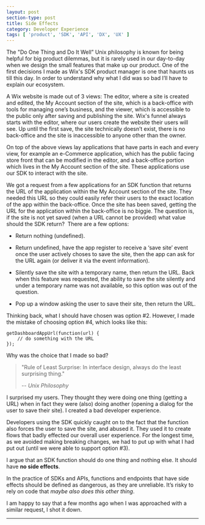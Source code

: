 ```yaml
---
layout: post
section-type: post
title: Side Effects
category: Developer Experience
tags: [ 'product', 'SDK', 'API', 'DX', 'UX' ]
---
```


The "Do One Thing and Do It Well” Unix philosophy is known for being helpful for big product dilemmas, but it is rarely used in our day-to-day when we design the small features that make up our product. 
One of the first decisions I made as Wix's SDK product manager is one that haunts us till this day. 
In order to understand why what I did was so bad I’ll have to explain our ecosystem.

A Wix website is made out of 3 views: The editor, where a site is created and edited, the My Account section of the site, which is a back-office with tools for managing one’s business, and the viewer, which is accessible to the public only after saving and publishing the site. Wix's funnel always starts with the editor, where our users create the website their users will see. Up until the first save, the site technically doesn’t exist, there is no back-office and the site is inaccessible to anyone other than the owner. 

On top of the above views lay applications that have parts in each and every view, for example an e-Commerce application, which has the public facing store front that can be modified in the editor, and a back-office portion which lives in the My Account section of the site. These applications use our SDK to interact with the site.

We got a request from a few applications for an SDK function that returns the URL of the application within the My Account section of the site. They needed this URL so they could easily refer their users to the exact location of the app within the back-office. Once the site has been saved, getting the URL for the application within the back-office is no biggie. The question is, if the site is not yet saved (when a URL cannot be provided) what value should the SDK return? 
There are a few options:

- Return nothing (undefined).

- Return undefined, have the app register to receive a ‘save site’ event once the user actively choses to save the site, then the app can ask for the URL again (or deliver it via the event information).

- Silently save the site with a temporary name, then return the URL. Back when this feature was requested, the ability to save the site silently and under a temporary name was not available, so this option was out of the question.

- Pop up a window asking the user to save their site, then return the URL.

Thinking back, what I should have chosen was option #2. However, I made the mistake of choosing option #4, which looks like this:

<pre><code>getDashboardAppUrl(function(url) {
    // do something with the URL
});
</code></pre>


Why was the choice that I made so bad?

>"Rule of Least Surprise: In interface design, always do the least surprising thing."
>
> -- <cite>Unix Philosophy</cite>

I surprised my users. They thought they were doing one thing (getting a URL) when in fact they were (also) doing another (opening a dialog for the user to save their site). I created a bad developer experience.

Developers using the SDK quickly caught on to the fact that the function also forces the user to save the site, and abused it. They used it to create flows that badly effected our overall user experience. For the longest time, as we avoided making breaking changes, we had to put up with what I had put out (until we were able to support option #3).

I argue that an SDK function should do one thing and nothing else. It should have **no side effects**. 

In the practice of SDKs and APIs, functions and endpoints that have side effects should be defined as dangerous, as they are unreliable. It’s risky to rely on code that _maybe also does this other thing_.


I am happy to say that a few months ago when I was approached with a similar request, I shot it down.

<hr>
